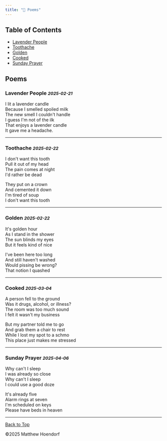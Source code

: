 ```yaml
---
title: "🧻 Poems"
---
```


## Table of Contents
- [Lavender People](#lavender-people-2025-02-21)
- [Toothache](#toothache-2025-02-22)
- [Golden](#golden-2025-02-22)
- [Cooked](#cooked-2025-03-04)
- [Sunday Prayer](#sunday-prayer-2025-04-06)

## Poems

### Lavender People <small>*2025-02-21*</small>

I lit a lavender candle  
Because I smelled spoiled milk  
The new smell I couldn't handle  
I guess I'm not of the ilk  
That enjoys a lavender candle  
It gave me a headache.

---

### Toothache <small>*2025-02-22*</small>

I don't want this tooth  
Pull it out of my head  
The pain comes at night  
I'd rather be dead  

They put on a crown  
And cemented it down  
I'm tired of soup  
I don't want this tooth

---

### Golden <small>*2025-02-22*</small>

It's golden hour  
As I stand in the shower  
The sun blinds my eyes  
But it feels kind of nice  

I've been here too long  
And still haven't washed  
Would pissing be wrong?  
That notion I quashed

---

### Cooked <small>*2025-03-04*</small>

A person fell to the ground  
Was it drugs, alcohol, or illness?  
The room was too much sound  
I felt it wasn't my business  

But my partner told me to go  
And grab them a chair to rest  
While I lost my spot to a schmo  
This place just makes me stressed

---

### Sunday Prayer <small>*2025-04-06*</small>

Why can't I sleep  
I was already so close  
Why can't I sleep  
I could use a good doze  

It's already five  
Alarm rings at seven  
I'm scheduled on keys  
Please have beds in heaven

---

[Back to Top](#table-of-contents)

©2025 Matthew Hoendorf
